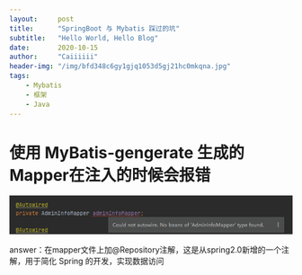 ```yaml
---
layout:     post
title:      "SpringBoot 与 Mybatis 踩过的坑"
subtitle:   "Hello World, Hello Blog"
date:       2020-10-15
author:     "Caiiiiii"
header-img: "/img/bfd348c6gy1gjq1053d5gj21hc0mkqna.jpg"
tags:
    - Mybatis
    - 框架
    - Java  
---
```


# 使用 MyBatis-gengerate 生成的Mapper在注入的时候会报错

![abcg](/img/bfd348c6gy1gjq13ea5i5j20jo02paa3.jpg)

answer：在mapper文件上加@Repository注解，这是从spring2.0新增的一个注解，用于简化 Spring 的开发，实现数据访问 
